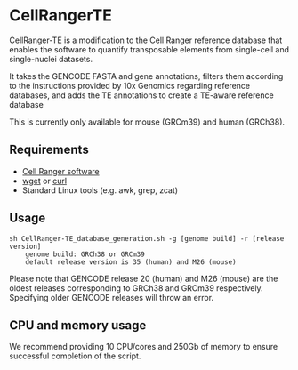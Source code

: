 # CellRangerTE
CellRanger-TE is a modification to the Cell Ranger reference database that enables the software to quantify transposable elements from single-cell and single-nuclei datasets.

It takes the GENCODE FASTA and gene annotations, filters them according to the instructions provided by 10x Genomics regarding reference databases, and adds the TE annotations to create a TE-aware reference database

This is currently only available for mouse (GRCm39) and human (GRCh38).

## Requirements

- [Cell Ranger software](https://www.10xgenomics.com/support/software/cell-ranger/latest)
- [wget](https://www.gnu.org/software/wget/) or [curl](https://curl.se/)
- Standard Linux tools (e.g. awk, grep, zcat)

## Usage
```
sh CellRanger-TE_database_generation.sh -g [genome build] -r [release version]
    genome build: GRCh38 or GRCm39
    default release version is 35 (human) and M26 (mouse)
```
Please note that GENCODE release 20 (human) and M26 (mouse) are the oldest releases corresponding to GRCh38 and GRCm39 respectively. Specifying older GENCODE releases will throw an error.

## CPU and memory usage

We recommend providing 10 CPU/cores and 250Gb of memory to ensure successful completion of the script.
